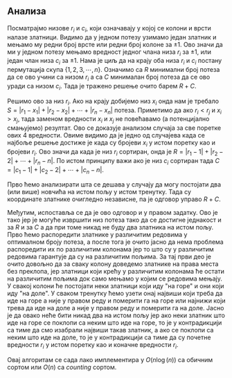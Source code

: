
## Анализа

Посматрајмо низове $r_i$ и $c_i$, који означавају у којој се колони и врсти налазе златници. Видимо да у једном потезу узимамо један златник и мењамо му редни број врсте или редни број колоне за $\pm1$.  Ово значи да ми у једном потезу мењамо вредност једног члана низа $r_i$ за $\pm 1$, или један члан низа $c_i$ за $\pm 1$. Нама је циљ да на крају оба низа $r_i$ и $c_i$ постану пермутација скупа $\{1,2,3,\cdots,n\}$. Означимо са $R$ минимални број потеза да се ово учини са низом $r_i$ а са $C$ минималан број потеза да се ово уради са низом $c_i$. Тада је тражено решење очито барем $R+C$.


Решимо ово за низ $r_i$.  Ако на крају добијемо низ $x_i$ онда нам је требало $S=|r_1-x_1|+|r_2-x_2|+\cdots+|r_n-x_n|$ потеза. Приметимо да ако $r_i<r_j$ и $x_i>x_j$, тада заменом вредности $x_i$ и $x_j$ не повећавамо (а потенцијално смањујемо) резултат. Ово се доказује анализом случаја за све поретке ових $4$ вредности. Овиме видимо да је једно од случајева када се најбоље решење достиже је када су бројеви $x_i$ у истом поретку као и бројеви $r_i$. Ово значи да када је низ $r_i$ сортиран, онда је $R=|r_1-1|+|r_2-2|+\cdots+|r_n-n|$.  По истом принципу важи ако је низ $c_i$ сортиран тада $C=|c_1-1|+|c_2-2|+\cdots+|c_n-n|$.


Прво ћемо анализирати шта се дешава у случају да могу постојати два (или више) новчића на истом пољу у истом тренутку. Тада су координате златнике очигледно независне, па је одговор управо $R+C$.

Међутим, испоставља се да је ово одговор и у правом задатку. Ово је тако јер је могуће извршити низ потеза тако да се достигне једнакост и за $R$ и за $C$ а да при томе никад не буду два златника на истом пољу. Прво ћемо распоредити златнике у различитим редовима у оптималном броју потеза, а после тога је очито јасно да нема проблема распоредити их по различитим колонама јер то што су у различитим редовима гарантује да су на различитим пољима. За тај први део је очито довољно да за сваку колону доведемо златнике на права места без преклопа, јер златници који крећу у различитим колонама ће остати на различитим пољима док само мењамо у којим се редовима мењају. У свакој колони ће постојати неки златници који иду "на горе" и они који иду "на доле". У сваком тренутку ћемо узети онај највиши који треба да иде на горе а није у правом реду и померити га на горе или најнижи који трева да иде на доле а није у правом реду и померити га на доле. Јасно је да овако неће бити никад два на истом пољу јер ако неки златник што иде на горе се поклопи са неким што иде на горе, то је у контрадикцији са тиме да смо изабрали највиши такав златник, а ако се поклопи са неким што иде на доле, то је у контрадикцији са тиме да су почетне вредности $r_i$ у истом поретку као и коначне вредности $r_i$.

Овај алгоритам се сада лако имплементира у $O(n \log (n))$ са обичним сортом или $O(n)$ са *counting* сортом.
